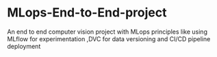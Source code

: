 # MLops-End-to-End-project
An end to end computer vision project with MLops principles like using MLflow for experimentation ,DVC for data versioning and CI/CD pipeline deployment
